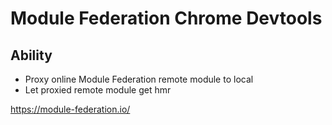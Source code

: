 # Module Federation Chrome Devtools

## Ability
* Proxy online Module Federation remote module to local
* Let proxied remote module get hmr

https://module-federation.io/
